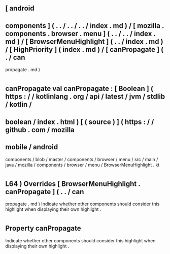 [
android
-
components
]
(
.
.
/
.
.
/
.
.
/
index
.
md
)
/
[
mozilla
.
components
.
browser
.
menu
]
(
.
.
/
.
.
/
index
.
md
)
/
[
BrowserMenuHighlight
]
(
.
.
/
index
.
md
)
/
[
HighPriority
]
(
index
.
md
)
/
[
canPropagate
]
(
.
/
can
-
propagate
.
md
)
#
canPropagate
val
canPropagate
:
[
Boolean
]
(
https
:
/
/
kotlinlang
.
org
/
api
/
latest
/
jvm
/
stdlib
/
kotlin
/
-
boolean
/
index
.
html
)
[
(
source
)
]
(
https
:
/
/
github
.
com
/
mozilla
-
mobile
/
android
-
components
/
blob
/
master
/
components
/
browser
/
menu
/
src
/
main
/
java
/
mozilla
/
components
/
browser
/
menu
/
BrowserMenuHighlight
.
kt
#
L64
)
Overrides
[
BrowserMenuHighlight
.
canPropagate
]
(
.
.
/
can
-
propagate
.
md
)
Indicate
whether
other
components
should
consider
this
highlight
when
displaying
their
own
highlight
.
#
#
#
Property
canPropagate
-
Indicate
whether
other
components
should
consider
this
highlight
when
displaying
their
own
highlight
.
